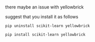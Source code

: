 #
there maybe an issue with yellowbrick 

suggest that you install it as follows
```
pip uninstall scikit-learn yellowbrick 
```

```
pip install scikit-learn yellowbrick
```